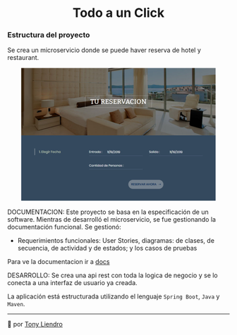 <h1 align="center"> Todo a un Click</h1>

### Estructura del proyecto
Se crea un microservicio donde se puede haver reserva de hotel y restaurant.
<p align="center"><img src="https://github.com/Tony-L-93/Todo-a-un-Click/blob/master/doc/Reserva_Hotel.png"/></p>

DOCUMENTACION:
Este proyecto se basa en la especificación de un software. Mientras de desarrolló el microservicio, se fue gestionando la documentación funcional.
Se gestionó:
- Requerimientos funcionales: User Stories, diagramas: de clases, de secuencia, de actividad y de estados; y los casos de pruebas

Para ve la documentacion ir a [docs](https://github.com/Tony-L-93/Todo-a-un-Click/tree/master/doc)

DESARROLLO:
Se crea una api rest con toda la logica de negocio y se lo conecta a una interfaz de usuario ya creada. 

La aplicación está estructurada utilizando el lenguaje `Spring Boot`, `Java` y `Maven`.


---
 📢 por [Tony Liendro](https://github.com/Tony-L-93)
